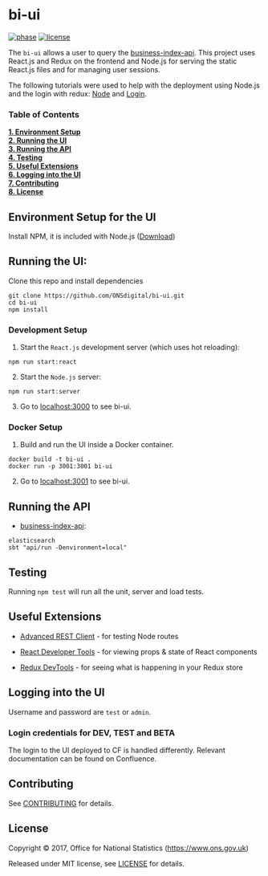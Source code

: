 # bi-ui

[![phase](https://img.shields.io/badge/phase-BETA-orange.svg)](https://img.shields.io/badge/phase-BETA-orange.svg) [![license](https://img.shields.io/github/license/mashape/apistatus.svg)](./LICENSE)

The `bi-ui` allows a user to query the [business-index-api](https://github.com/ONSdigital/business-index-api). This project uses React.js and Redux on the frontend and Node.js for serving the static React.js files and for managing user sessions.

The following tutorials were used to help with the deployment using Node.js and the login with redux: [Node](https://medium.com/@patriciolpezjuri/using-create-react-app-with-react-router-express-js-8fa658bf892d#.mt6bbdd8m
) and [Login](https://github.com/mxstbr/login-flow).

### Table of Contents
**[1. Environment Setup](#environment-setup-for-the-ui)**<br>
**[2. Running the UI](#running-the-ui)**<br>
**[3. Running the API](#running-the-api)**<br>
**[4. Testing](#testing)**<br>
**[5. Useful Extensions](#useful-extensions)**<br>
**[6. Logging into the UI](#logging-into-the-ui)**<br>
**[7. Contributing](#contributing)**<br>
**[8. License](#license)**<br>

## Environment Setup for the UI

Install NPM, it is included with Node.js ([Download](https://nodejs.org/en/))

## Running the UI:

Clone this repo and install dependencies

```shell
git clone https://github.com/ONSdigital/bi-ui.git
cd bi-ui
npm install
```

### Development Setup

1. Start the `React.js` development server (which uses hot reloading):

```shell
npm run start:react
```

2. Start the `Node.js` server:

```shell
npm run start:server
```

3. Go to [localhost:3000](http://localhost:3000) to see bi-ui.

### Docker Setup

1. Build and run the UI inside a Docker container.

```shell
docker build -t bi-ui .
docker run -p 3001:3001 bi-ui
```

2. Go to [localhost:3001](http://localhost:3001) to see bi-ui.

## Running the API

* [business-index-api](https://github.com/ONSdigital/business-index-api):

```shell
elasticsearch
sbt "api/run -Denvironment=local"
```

## Testing

Running `npm test` will run all the unit, server and load tests.

## Useful Extensions

* [Advanced REST Client](https://chrome.google.com/webstore/detail/advanced-rest-client/hgmloofddffdnphfgcellkdfbfbjeloo) - for testing Node routes

* [React Developer Tools](https://chrome.google.com/webstore/detail/react-developer-tools/fmkadmapgofadopljbjfkapdkoienihi/related) - for viewing props & state of React components

* [Redux DevTools](https://chrome.google.com/webstore/detail/redux-devtools/lmhkpmbekcpmknklioeibfkpmmfibljd) - for seeing what is happening in your Redux store

## Logging into the UI

Username and password are `test` or `admin`.

### Login credentials for DEV, TEST and BETA

The login to the UI deployed to CF is handled differently. Relevant documentation can be found on Confluence.

## Contributing

See [CONTRIBUTING](./CONTRIBUTING.md) for details.

## License

Copyright ©‎ 2017, Office for National Statistics (https://www.ons.gov.uk)

Released under MIT license, see [LICENSE](./LICENSE) for details.

